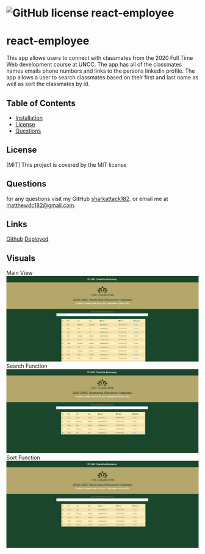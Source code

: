 

 #  ![GitHub license](https://img.shields.io/badge/license-MIT-blue.svg) react-employee
 # react-employee

 This app allows users to connect with classmates from the 2020 Full Time Web development course at UNCC. The app has all of the classmates names emails phone numbers and links to the persons linkedin profile. The app allows a user to search classmates based on their first and last name as well as sort the classmates by id. 
 
 ## Table of Contents
 * [Installation](#Installation)
 * [License](#License)
 * [Questions](#Questions)

 ## License
 [MIT]  This project is covered by the MIT license
 
 ## Questions
 for any questions visit my GitHub [sharkattack182](https://github.com/sharkattack182).
 or email me at matthewdc182@gmail.com.
 
 ## Links 
 [Github](https://github.com/sharkattack182/react-employee)
 [Deployed](https://github.com/sharkattack182)
 
 ## Visuals
 Main View
 <img src="./public/imgs/Capture.PNG" alt="example">
 Search Function
 <img src="./public/imgs/Capture2.PNG" alt="example">
 Sort Function
 <img src="./public/imgs/Capture3.PNG" alt="example">
